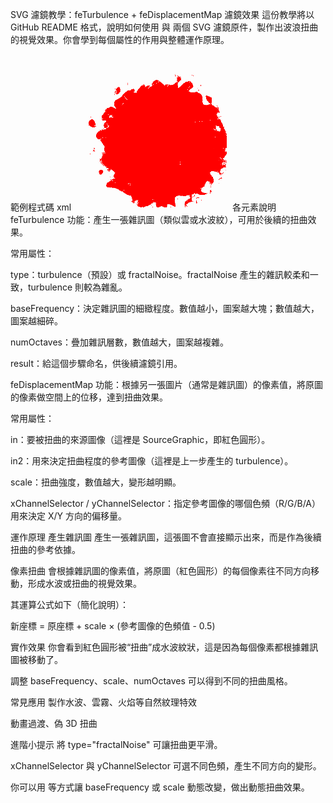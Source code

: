 SVG 濾鏡教學：feTurbulence + feDisplacementMap 濾鏡效果
這份教學將以 GitHub README 格式，說明如何使用 <feTurbulence> 與 <feDisplacementMap> 兩個 SVG 濾鏡原件，製作出波浪扭曲的視覺效果。你會學到每個屬性的作用與整體運作原理。

範例程式碼
xml
<svg width="250" height="250" xmlns="http://www.w3.org/2000/svg">
  <defs>
    <filter id="feDisplacementMapAndfeTurbulence">
      <feTurbulence 
        type="turbulence" 
        baseFrequency="0.05" 
        numOctaves="1" 
        result="turbulence" />
      <feDisplacementMap 
        in="SourceGraphic" 
        in2="turbulence" 
        scale="50" 
        xChannelSelector="R" 
        yChannelSelector="G" />
    </filter>
  </defs>
  <circle fill="#ff0000" cx="125" cy="125" r="100" filter="url(#feDisplacementMapAndfeTurbulence)" />
</svg>
各元素說明
feTurbulence
功能：產生一張雜訊圖（類似雲或水波紋），可用於後續的扭曲效果。

常用屬性：

type：turbulence（預設）或 fractalNoise。fractalNoise 產生的雜訊較柔和一致，turbulence 則較為雜亂。

baseFrequency：決定雜訊圖的細緻程度。數值越小，圖案越大塊；數值越大，圖案越細碎。

numOctaves：疊加雜訊層數，數值越大，圖案越複雜。

result：給這個步驟命名，供後續濾鏡引用。

feDisplacementMap
功能：根據另一張圖片（通常是雜訊圖）的像素值，將原圖的像素做空間上的位移，達到扭曲效果。

常用屬性：

in：要被扭曲的來源圖像（這裡是 SourceGraphic，即紅色圓形）。

in2：用來決定扭曲程度的參考圖像（這裡是上一步產生的 turbulence）。

scale：扭曲強度，數值越大，變形越明顯。

xChannelSelector / yChannelSelector：指定參考圖像的哪個色頻（R/G/B/A）用來決定 X/Y 方向的偏移量。

運作原理
產生雜訊圖
<feTurbulence> 產生一張雜訊圖，這張圖不會直接顯示出來，而是作為後續扭曲的參考依據。

像素扭曲
<feDisplacementMap> 會根據雜訊圖的像素值，將原圖（紅色圓形）的每個像素往不同方向移動，形成水波或扭曲的視覺效果。

其運算公式如下（簡化說明）：

新座標 = 原座標 + scale × (參考圖像的色頻值 - 0.5)

實作效果
你會看到紅色圓形被“扭曲”成水波紋狀，這是因為每個像素都根據雜訊圖被移動了。

調整 baseFrequency、scale、numOctaves 可以得到不同的扭曲風格。

常見應用
製作水波、雲霧、火焰等自然紋理特效

動畫過渡、偽 3D 扭曲

進階小提示
將 type="fractalNoise" 可讓扭曲更平滑。

xChannelSelector 與 yChannelSelector 可選不同色頻，產生不同方向的變形。

你可以用 <animate> 等方式讓 baseFrequency 或 scale 動態改變，做出動態扭曲效果。
